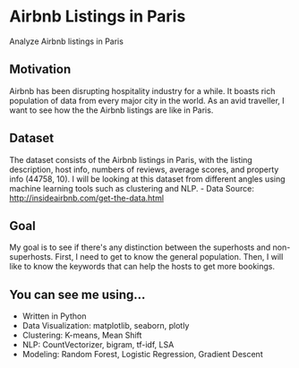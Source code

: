 # Airbnb Listings in Paris
Analyze Airbnb listings in Paris

## Motivation
Airbnb has been disrupting hospitality industry for a while. It boasts rich population of data from every major city in the world. As an avid traveller, I want to see how the the Airbnb listings are like in Paris.
    
## Dataset
The dataset consists of the Airbnb listings in Paris, with the listing description, host info, numbers of reviews, average scores, and property info (44758, 10). I will be looking at this dataset from different angles using machine learning tools such as clustering and NLP. 
    - Data Source: http://insideairbnb.com/get-the-data.html
    
## Goal
My goal is to see if there's any distinction between the superhosts and non-superhosts. First, I need to get to know the general population. Then, I will like to know the keywords that can help the hosts to get more bookings.

## You can see me using...
- Written in Python
- Data Visualization: matplotlib, seaborn, plotly
- Clustering: K-means, Mean Shift
- NLP: CountVectorizer, bigram, tf-idf, LSA
- Modeling: Random Forest, Logistic Regression, Gradient Descent
